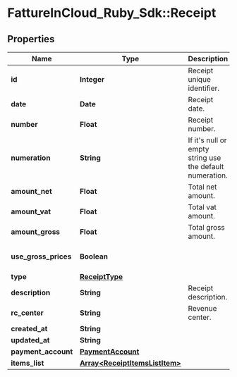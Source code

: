 # FattureInCloud_Ruby_Sdk::Receipt

## Properties

| Name | Type | Description | Notes |
| ---- | ---- | ----------- | ----- |
| **id** | **Integer** | Receipt unique identifier. | [optional] |
| **date** | **Date** | Receipt date. |  |
| **number** | **Float** | Receipt number. | [optional] |
| **numeration** | **String** | If it&#39;s null or empty string use the default numeration. | [optional] |
| **amount_net** | **Float** | Total net amount. | [optional] |
| **amount_vat** | **Float** | Total vat amount. | [optional] |
| **amount_gross** | **Float** | Total gross amount. | [optional] |
| **use_gross_prices** | **Boolean** |  | [optional][default to false] |
| **type** | [**ReceiptType**](ReceiptType.md) |  |  |
| **description** | **String** | Receipt description. | [optional] |
| **rc_center** | **String** | Revenue center. | [optional] |
| **created_at** | **String** |  | [optional] |
| **updated_at** | **String** |  | [optional] |
| **payment_account** | [**PaymentAccount**](PaymentAccount.md) |  |  |
| **items_list** | [**Array&lt;ReceiptItemsListItem&gt;**](ReceiptItemsListItem.md) |  | [optional] |

